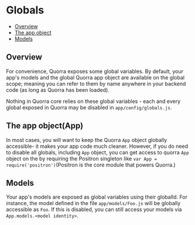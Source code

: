 # Globals

 - [Overview](#overview)
 - [The app object](#the-app-objectapp)
 - [Models](#models)

## Overview

For convenience, Quorra exposes some global variables. By default, your app's models and the global Quorra app object
are available on the global scope; meaning you can refer to them by name anywhere in your backend code (as long as
Quorra has been loaded).

Nothing in Quorra core relies on these global variables - each and every global exposed in
Quorra may be disabled in `app/config/globals.js`.

## The app object(App)

In most cases, you will want to keep the Quorra `App` object globally accessible- it makes your app code much cleaner.
However, if you do need to disable all globals, including `App` object, you can get access to quorra `App` object on the
by requiring the Positron singleton like `var App = require('positron')`(Positron is the core module that powers
Quorra.)

## Models

Your app's models are exposed as global variables using their globalId. For instance, the model defined in the file
`app/models/Foo.js` will be globally accessible as `Foo`. If this is disabled, you can still access your models via
`App.models.<model identity>`.